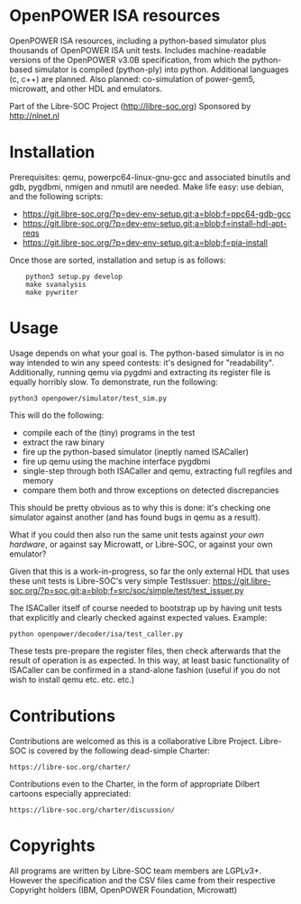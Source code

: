 # OpenPOWER ISA resources

OpenPOWER ISA resources, including a python-based simulator plus thousands
of OpenPOWER ISA unit tests.  Includes machine-readable versions of the
OpenPOWER v3.0B specification, from which the python-based simulator
is compiled (python-ply) into python.  Additional languages (c, c++)
are planned.  Also planned: co-simulation of power-gem5, microwatt,
and other HDL and emulators.

Part of the Libre-SOC Project (http://libre-soc.org)
Sponsored by http://nlnet.nl

# Installation

Prerequisites: qemu, powerpc64-linux-gnu-gcc and associated binutils and
gdb, pygdbmi, nmigen and nmutil are needed.  Make life easy: use debian,
and the following scripts:

* https://git.libre-soc.org/?p=dev-env-setup.git;a=blob;f=ppc64-gdb-gcc
* https://git.libre-soc.org/?p=dev-env-setup.git;a=blob;f=install-hdl-apt-reqs
* https://git.libre-soc.org/?p=dev-env-setup.git;a=blob;f=pia-install

Once those are sorted, installation and setup is as follows:

```
    python3 setup.py develop
    make svanalysis
    make pywriter
```

# Usage

Usage depends on what your goal is.  The python-based simulator is in no
way intended to win any speed contests: it's designed for "readability".
Additionally, running qemu via pygdmi and extracting its register file
is equally horribly slow.  To demonstrate, run the following:

    python3 openpower/simulator/test_sim.py

This will do the following:

* compile each of the (tiny) programs in the test
* extract the raw binary
* fire up the python-based simulator (ineptly named ISACaller)
* fire up qemu using the machine interface pygdbmi
* single-step through both ISACaller and qemu, extracting full regfiles
  and memory
* compare them both and throw exceptions on detected discrepancies

This should be pretty obvious as to why this is done: it's checking
one simulator against another (and has found bugs in qemu as a result).

What if you could then also run the same unit tests against *your own
hardware*, or against say Microwatt, or Libre-SOC, or against your
own emulator?

Given that this is a work-in-progress, so far the only external HDL
that uses these unit tests is Libre-SOC's very simple TestIssuer:
https://git.libre-soc.org/?p=soc.git;a=blob;f=src/soc/simple/test/test_issuer.py

The ISACaller itself of course needed to bootstrap up by having unit
tests that explicitly and clearly checked against expected values.  Example:

    python openpower/decoder/isa/test_caller.py

These tests pre-prepare the register files, then check afterwards that
the result of operation is as expected.  In this way, at least basic
functionality of ISACaller can be confirmed in a stand-alone fashion
(useful if you do not wish to install qemu etc. etc. etc.)

# Contributions

Contributions are welcomed as this is a collaborative Libre Project.
Libre-SOC is covered by the following dead-simple Charter:

    https://libre-soc.org/charter/

Contributions even to the Charter, in the form of appropriate Dilbert
cartoons especially appreciated:

    https://libre-soc.org/charter/discussion/

# Copyrights

All programs are written by Libre-SOC team members are LGPLv3+.
However the specification and the CSV files came from their
respective Copyright holders (IBM, OpenPOWER Foundation, Microwatt)

